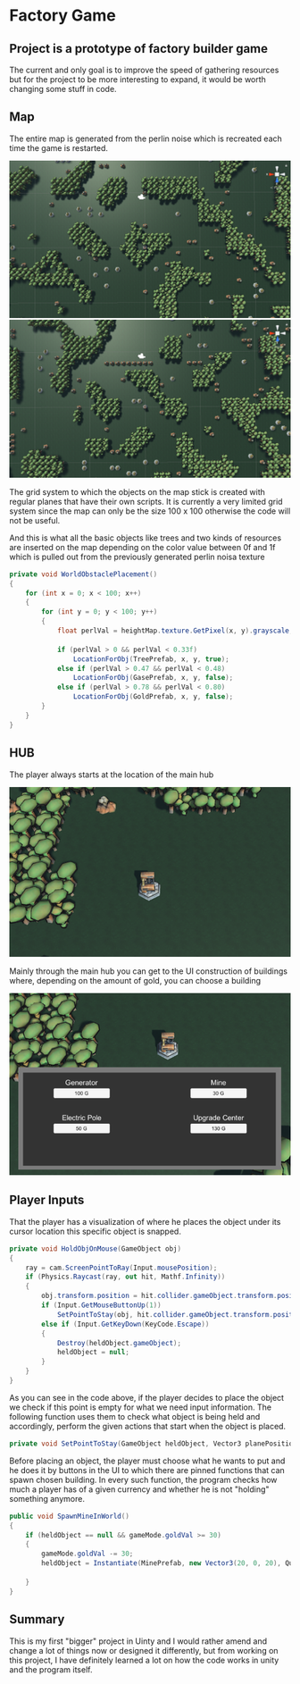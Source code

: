 # Factory Game
## Project is a prototype of factory builder game
The current and only goal is to improve the speed of gathering resources
but for the project to be more interesting to expand, it would be worth changing 
some stuff in code.

## Map
The entire map is generated from the perlin noise which is recreated
each time the game is restarted.

![](GitImage/MapGenIMage.PNG)
![](GitImage/MapGenIMageV3.PNG)

The grid system to which the objects on the map stick is created
with regular planes that have their own scripts.
It is currently a very limited grid system since
the map can only be the size
100 x 100 otherwise the code will not be
useful.


And this is what all the basic objects like trees and two kinds of resources are
inserted on the map depending on the color value between
0f and 1f which is pulled out
from the previously generated perlin noisa texture

```csharp
private void WorldObstaclePlacement()
{
    for (int x = 0; x < 100; x++)
    {
        for (int y = 0; y < 100; y++)
        {
            float perlVal = heightMap.texture.GetPixel(x, y).grayscale;

            if (perlVal > 0 && perlVal < 0.33f)
                LocationForObj(TreePrefab, x, y, true);
            else if (perlVal > 0.47 && perlVal < 0.48)
                LocationForObj(GasePrefab, x, y, false);
            else if (perlVal > 0.78 && perlVal < 0.80)
                LocationForObj(GoldPrefab, x, y, false);
        }
    }
}
```

## HUB
The player always starts at the location of the main hub

![](GitImage/HubImage.PNG)

Mainly through the main hub you can get to the UI
construction of buildings where, depending on the amount of gold, you can choose a building

![](GitImage/HubImageV2.PNG)

## Player Inputs

That the player has a visualization of where he places the object
under its cursor location this specific object is snapped.

```csharp
private void HoldObjOnMouse(GameObject obj)
{
    ray = cam.ScreenPointToRay(Input.mousePosition);
    if (Physics.Raycast(ray, out hit, Mathf.Infinity))
    {
        obj.transform.position = hit.collider.gameObject.transform.position;
        if (Input.GetMouseButtonUp(1))
            SetPointToStay(obj, hit.collider.gameObject.transform.position);
        else if (Input.GetKeyDown(KeyCode.Escape))
        {
            Destroy(heldObject.gameObject);
            heldObject = null;
        }
    }
}
```
As you can see in the code above, if the player decides to place the object
we check if this point is empty for what we need input information.
The following function uses them to check what object is being held
and accordingly, perform the given actions that start when the object is
placed.

```csharp
private void SetPointToStay(GameObject heldObject, Vector3 planePosition);
```

Before placing an object, the player must choose what he wants
to put and he does it by buttons in the UI to which
there are pinned functions that can spawn chosen building. In every such
function, the program checks how much a player has of a given currency
and whether he is not "holding" something anymore.


```csharp
public void SpawnMineInWorld()
{
    if (heldObject == null && gameMode.goldVal >= 30)
    {
        gameMode.goldVal -= 30;
        heldObject = Instantiate(MinePrefab, new Vector3(20, 0, 20), Quaternion.identity);

    }
}
```
## Summary
This is my first "bigger" project in Uinty and I would rather amend and change a lot of things now
or designed it differently, but from working on this project, I have definitely learned a lot
on how the code works in unity and the program itself.






 
